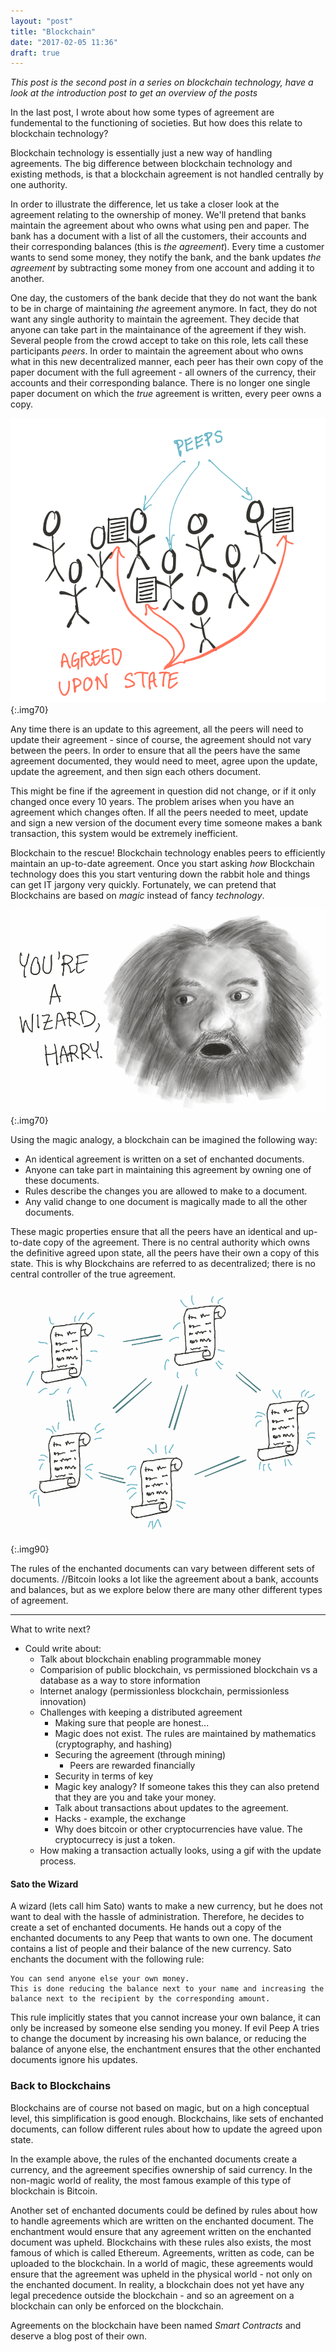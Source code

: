 ```yaml
---
layout: "post"
title: "Blockchain"
date: "2017-02-05 11:36"
draft: true
---
```


<!--more-->
*This post is the second post in a series on blockchain technology, have a look at the introduction post to get an overview of the posts*

In the last post, I wrote about how some types of agreement are fundemental to the functioning of societies. But how does this relate to blockchain technology?

Blockchain technology is essentially just a new way of handling agreements. The big difference between blockchain technology and existing methods, is that a blockchain agreement is not handled centrally by one authority.

In order to illustrate the difference, let us take a closer look at the agreement relating to the ownership of money. We'll pretend that banks maintain the agreement about who owns what using pen and paper. The bank has a document with a list of all the customers, their accounts and their corresponding balances (this is *the agreement*). Every time a customer wants to send some money, they notify the bank, and the bank updates *the agreement* by subtracting some money from one account and adding it to another.

One day, the customers of the bank decide that they do not want the bank to be in charge of maintaining *the* agreement anymore. In fact, they do not want any single authority to maintain the agreement. They decide that anyone can take part in the maintainance of the agreement if they wish. Several people from the crowd accept to take on this role, lets call these participants *peers*. In order to maintain the agreement about who owns what in this new decentralized manner, each peer has their own copy of the paper document with the full agreement - all owners of the currency, their accounts and their corresponding balance. There is no longer one single paper document on which the *true* agreement is written, every peer owns a copy.

![Peers][1]{:.img70}

Any time there is an update to this agreement, all the peers will need to update their agreement - since of course, the agreement should not vary between the peers. In order to ensure that all the peers have the same agreement documented, they would need to meet, agree upon the update, update the agreement, and then sign each others document.

This might be fine if the agreement in question did not change, or if it only changed once every 10 years. The problem arises when you have an agreement which changes often. If all the peers needed to meet, update and sign a new version of the document every time someone makes a bank transaction, this system would be extremely inefficient.

Blockchain to the rescue! Blockchain technology enables peers to efficiently maintain an up-to-date agreement. Once you start asking *how* Blockchain technology does this you start venturing down the rabbit hole and things can get IT jargony very quickly. Fortunately, we can pretend that Blockchains are based on *magic* instead of fancy *technology*.

![You're a wizard][2]{:.img70}

Using the magic analogy, a blockchain can be imagined the following way:
- An identical agreement is written on a set of enchanted documents.
- Anyone can take part in maintaining this agreement by owning one of these documents.
- Rules describe the changes you are allowed to make to a document.
- Any valid change to one document is magically made to all the other documents.

These magic properties ensure that all the peers have an identical and up-to-date copy of the agreement. There is no central authority which owns the definitive agreed upon state, all the peers have their own a copy of this state. This is why Blockchains are referred to as decentralized; there is no central controller of the true agreement.

![Enchanted documents][3]{:.img90}

The rules of the enchanted documents can vary between different sets of documents. //Bitcoin looks a lot like the agreement about a bank, accounts and balances, but as we explore below there are many other different types of agreement.


---

What to write next?

- Could write about:
  - Talk about blockchain enabling programmable money
  - Comparision of public blockchain, vs permissioned blockchain vs a database as a way to store information
  - Internet analogy (permissionless blockchain, permissionless innovation)
  - Challenges with keeping a distributed agreement
    - Making sure that people are honest...
    - Magic does not exist. The rules are maintained by mathematics (cryptography, and hashing)
    - Securing the agreement (through mining)
      - Peers are rewarded financially
    - Security in terms of key
    - Magic key analogy? If someone takes this they can also pretend that they are you and take your money.
    - Talk about transactions about updates to the agreement.
    - Hacks - example, the exchange
    - Why does bitcoin or other cryptocurrencies have value. The cryptocurrecy is just a token.
  - How making a transaction actually looks, using a gif with the update process.

<!--illustration showing documents being updated based on one enchanted document being updated

Should mention that each seperate blockchain needs a way to incentivise the peers to take part in the network. !!Value token.
-->


#### Sato the Wizard

A wizard (lets call him Sato) wants to make a new currency, but he does not want to deal with the hassle of administration. Therefore, he decides to create a set of enchanted documents. He hands out a copy of the enchanted documents to any Peep that wants to own one. The document contains a list of people and their balance of the new currency. Sato enchants the document with the following rule:

    You can send anyone else your own money.
    This is done reducing the balance next to your name and increasing the balance next to the recipient by the corresponding amount.

This rule implicitly states that you cannot increase your own balance, it can only be increased by someone else sending you money. If evil Peep A tries to change the document by increasing his own balance, or reducing the balance of anyone else, the enchantment ensures that the other enchanted documents ignore his updates.

### Back to Blockchains

Blockchains are of course not based on magic, but on a high conceptual level, this simplification is good enough. Blockchains, like sets of enchanted documents, can follow different rules about how to update the agreed upon state.

In the example above, the rules of the enchanted documents create a currency, and the agreement specifies ownership of said currency. In the non-magic world of reality, the most famous example of this type of blockchain is Bitcoin.
<!--mIt is important to note that the only reason Bitcoin has any value, is because people believe that bitcoin is valuable, and are willing to exchange bitcoin for dollars or euros-->

Another set of enchanted documents could be defined by rules about how to handle agreements which are written on the enchanted document. The enchantment would ensure that any agreement written on the enchanted document was upheld. Blockchains with these rules also exists, the most famous of which is called Ethereum. Agreements, written as code, can be uploaded to the blockchain.  In a world of magic, these agreements would ensure that the agreement was upheld in the physical world - not only on the enchanted document. In reality, a blockchain does not yet have any legal precedence outside the blockchain - and so an agreement on a blockchain can only be enforced on the blockchain.

Agreements on the blockchain have been named *Smart Contracts* and deserve a blog post of their own.


<!--
why does it matter...

This also means that there is no central authority who can independently change the rules of the blockchain. The rules are already set in the blockchain, and a government, or a bank must follow these rules like everyone else.
-->

<!-- IMAGES -->
<!-- {{ site.url }} - not needed-->
  [1]: /assets/images/Peeps.png
  [2]: /assets/images/wizardHarry.png
  [3]: /assets/images/enchantedDocuments.png
